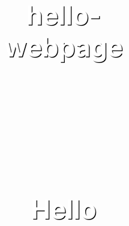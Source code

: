# hello-webpage
<!DOCTYPE html> <html> <head> <title>Hello</title> <style> body { background-image: url("cool_image.jpg"); background-size: cover; } h1 { color: white; text-align: center; padding-top: 250px; font-size: 5em; text-shadow: 2px 2px #000000; } </style> </head> <body> <h1>Hello</h1> </body> </html>
